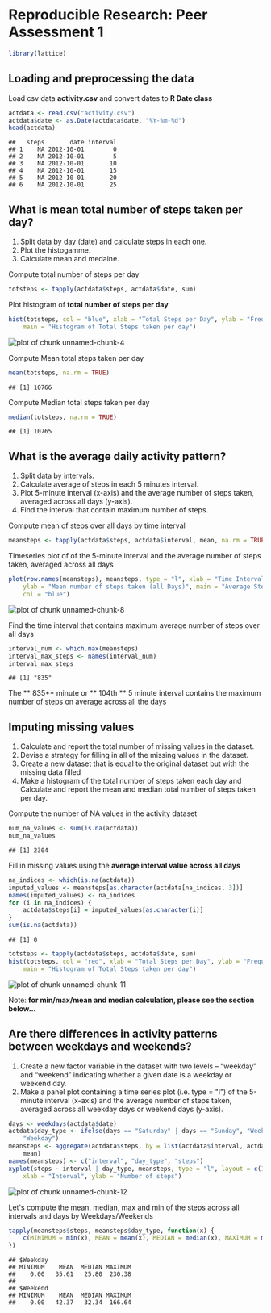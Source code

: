 # Reproducible Research: Peer Assessment 1

```r
library(lattice)
```

## Loading and preprocessing the data
Load csv data **activity.csv** and convert dates to **R Date class**  

```r
actdata <- read.csv("activity.csv")
actdata$date <- as.Date(actdata$date, "%Y-%m-%d")
head(actdata)
```

```
##   steps       date interval
## 1    NA 2012-10-01        0
## 2    NA 2012-10-01        5
## 3    NA 2012-10-01       10
## 4    NA 2012-10-01       15
## 5    NA 2012-10-01       20
## 6    NA 2012-10-01       25
```


## What is mean total number of steps taken per day?
1. Split data by day (date) and calculate steps in each one.
2. Plot the histogamme.
3. Calculate mean and medaine.


Compute total number of steps per day  

```r
totsteps <- tapply(actdata$steps, actdata$date, sum)
```

Plot histogram of **total number of steps per day**

```r
hist(totsteps, col = "blue", xlab = "Total Steps per Day", ylab = "Frequency", 
    main = "Histogram of Total Steps taken per day")
```

![plot of chunk unnamed-chunk-4](figure/unnamed-chunk-4.png) 

Compute Mean total steps taken per day

```r
mean(totsteps, na.rm = TRUE)
```

```
## [1] 10766
```


Compute Median total steps taken per day

```r
median(totsteps, na.rm = TRUE)
```

```
## [1] 10765
```


## What is the average daily activity pattern?
1. Split data by intervals.
2. Calculate average of steps in each 5 minutes interval.
3. Plot 5-minute interval (x-axis) and the average number of steps taken, averaged across all days (y-axis).
4. Find the interval that contain maximum number of steps. 


Compute mean of steps over all days by time interval

```r
meansteps <- tapply(actdata$steps, actdata$interval, mean, na.rm = TRUE)
```

Timeseries plot of of the 5-minute interval and the average number of steps taken, averaged across all days

```r
plot(row.names(meansteps), meansteps, type = "l", xlab = "Time Intervals (5-minute)", 
    ylab = "Mean number of steps taken (all Days)", main = "Average Steps Taken at 5 minute Intervals", 
    col = "blue")
```

![plot of chunk unnamed-chunk-8](figure/unnamed-chunk-8.png) 

Find the time interval that contains maximum average number of steps over all days

```r
interval_num <- which.max(meansteps)
interval_max_steps <- names(interval_num)
interval_max_steps
```

```
## [1] "835"
```

The ** 835** minute  or ** 104th ** 5 minute interval contains the maximum number of steps on average across all the days


## Imputing missing values

1. Calculate and report the total number of missing values in the dataset.
2. Devise a strategy for filling in all of the missing values in the dataset.
3. Create a new dataset that is equal to the original dataset but with the missing data filled
4. Make a histogram of the total number of steps taken each day and Calculate and report the mean and median total number of steps taken per day. 


Compute the number of NA values in the activity dataset

```r
num_na_values <- sum(is.na(actdata))
num_na_values
```

```
## [1] 2304
```


Fill in missing values using the **average interval value across all days**

```r
na_indices <- which(is.na(actdata))
imputed_values <- meansteps[as.character(actdata[na_indices, 3])]
names(imputed_values) <- na_indices
for (i in na_indices) {
    actdata$steps[i] = imputed_values[as.character(i)]
}
sum(is.na(actdata))
```

```
## [1] 0
```

```r
totsteps <- tapply(actdata$steps, actdata$date, sum)
hist(totsteps, col = "red", xlab = "Total Steps per Day", ylab = "Frequency", 
    main = "Histogram of Total Steps taken per day")
```

![plot of chunk unnamed-chunk-11](figure/unnamed-chunk-11.png) 

Note: **for min/max/mean and median calculation, please see the section below...**


## Are there differences in activity patterns between weekdays and weekends?
1. Create a new factor variable in the dataset with two levels – “weekday” and “weekend” indicating whether a given date is a weekday or weekend day.
2. Make a panel plot containing a time series plot (i.e. type = "l") of the 5-minute interval (x-axis) and the average number of steps taken, averaged across all weekday days or weekend days (y-axis).


```r
days <- weekdays(actdata$date)
actdata$day_type <- ifelse(days == "Saturday" | days == "Sunday", "Weekend", 
    "Weekday")
meansteps <- aggregate(actdata$steps, by = list(actdata$interval, actdata$day_type), 
    mean)
names(meansteps) <- c("interval", "day_type", "steps")
xyplot(steps ~ interval | day_type, meansteps, type = "l", layout = c(1, 2), 
    xlab = "Interval", ylab = "Number of steps")
```

![plot of chunk unnamed-chunk-12](figure/unnamed-chunk-12.png) 

Let's compute the mean, median, max and min of the steps across all intervals and days by Weekdays/Weekends

```r
tapply(meansteps$steps, meansteps$day_type, function(x) {
    c(MINIMUM = min(x), MEAN = mean(x), MEDIAN = median(x), MAXIMUM = max(x))
})
```

```
## $Weekday
## MINIMUM    MEAN  MEDIAN MAXIMUM 
##    0.00   35.61   25.80  230.38 
## 
## $Weekend
## MINIMUM    MEAN  MEDIAN MAXIMUM 
##    0.00   42.37   32.34  166.64
```

